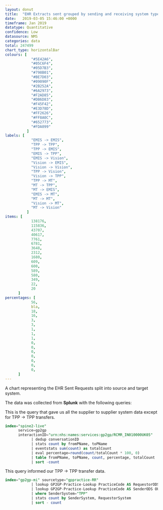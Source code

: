 ```yaml
---
layout: donut
title:  "EHR Extracts sent grouped by sending and receiving system type"
date:   2019-03-05 15:46:00 +0000
timeframe: Jan 2019
datatype: Quantitative
confidence: Low
datasource: NMS
categories: data
total: 247499
chart_type: horizontalBar
colours: [
            "#5E42A6",
            "#05C6F4",
            "#05D7B3",
            "#798B01",
            "#BE7D03",
            "#09090F",
            "#2B252A",
            "#6A2973",
            "#F2AD85",
            "#DB6D83",
            "#F45F42",
            "#E3D78D",
            "#FF2626",
            "#FF8A0C",
            "#652773",
            "#FDA099"
          ]
labels: [
            "EMIS -> EMIS",
            "TPP -> TPP",
            "TPP -> EMIS",
            "EMIS -> TPP",
            "EMIS -> Vision",
            "Vision -> EMIS",
            "Vision -> Vision",
            "TPP -> Vision",
            "Vision -> TPP",
            "TPP -> MT",
            "MT -> TPP",
            "MT -> EMIS",
            "EMIS -> MT",
            "MT -> MT",
            "Vision -> MT",
            "MT -> Vision"
          ]
items: [
            138176,
            115836,
            43707,
            40617,
            7761,
            6781,
            3648,
            2312,
            1680,
            609,
            600,
            589,
            580,
            349,
            22,
            20
      ]
percentages: [
            56,
            bla,
            18,
            16,
            3,
            3,
            1,
            1,
            1,
            0,
            0,
            0,
            0,
            0,
            0,
            0,
      ]
---
```

A chart representing the EHR Sent Requests split into source and target system.

The data was collected from **Splunk** with the following queries:

This is the query that gave us all the supplier to supplier system data except for TPP -> TPP transfers.
```sql
index="spine2-live" 
      service=gp2gp 
      interactionID="urn:nhs:names:services:gp2gp/RCMR_IN010000UK05" 
            | dedup conversationID 
            | stats count by fromPName, toPName
            | eventstats sum(count) as totalCount
            | eval percentage=round(count/totalCount * 100, 0)
            | table fromPName, toPName, count, percentage, totalCount
            | sort -count
```

This query informed our TPP -> TPP transfer data.
```sql
index="gp2gp-mi" sourcetype="gppractice-RR"
            | lookup GP2GP-Practice-Lookup PracticeCode AS RequestorODS OUTPUTNEW CurrentClinicalSupplier AS RequestorSystem
            | lookup GP2GP-Practice-Lookup PracticeCode AS SenderODS OUTPUTNEW CurrentClinicalSupplier AS SenderSystem
            | where SenderSystem="TPP"
            | stats count by SenderSystem, RequestorSystem
            | sort - count
```
